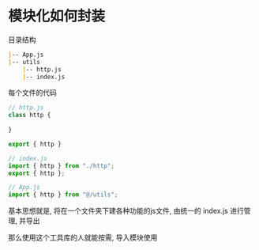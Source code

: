 # 模块化如何封装

目录结构

```markdown
|-- App.js
|-- utils
    |-- http.js
    |-- index.js
```

每个文件的代码

```javascript
// http.js
class http {
    
}

export { http }
```

```javascript
// index.js
import { http } from "./http";
export { http };
```

```javascript
// App.js
import { http } from "@/utils";
```

基本思想就是, 将在一个文件夹下建各种功能的js文件, 由统一的 index.js 进行管理, 并导出

那么使用这个工具库的人就能按需, 导入模块使用